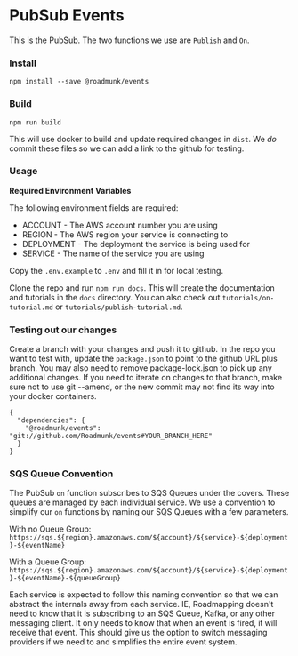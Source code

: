# PubSub Events

This is the PubSub. The two functions we use are `Publish` and `On`.

### Install

`npm install --save @roadmunk/events`

### Build

`npm run build`

This will use docker to build and update required changes in `dist`. We _do_ commit these files so we can add a link to the github for testing.

### Usage

**Required Environment Variables**

The following environment fields are required:
 - ACCOUNT - The AWS account number you are using
 - REGION - The AWS region your service is connecting to
 - DEPLOYMENT - The deployment the service is being used for
 - SERVICE - The name of the service you are using

Copy the `.env.example` to `.env` and fill it in for local testing. 

Clone the repo and run `npm run docs`. This will create the documentation and tutorials in the `docs` directory. You can 
also check out `tutorials/on-tutorial.md` or `tutorials/publish-tutorial.md`.

### Testing out our changes

Create a branch with your changes and push it to github. In the repo you want to test with, update the `package.json` to point to the github URL plus branch. You may also need to remove package-lock.json to pick up any additional changes. If you need to iterate on changes to that branch, make sure not to use git --amend, or the new
commit may not find its way into your docker containers.

```
{
  "dependencies": {
    "@roadmunk/events": "git://github.com/Roadmunk/events#YOUR_BRANCH_HERE"
  }
}
```

### SQS Queue Convention

The PubSub `on` function subscribes to SQS Queues under the covers. These queues are managed by each individual service. We use a convention to simplify our `on` functions by naming our SQS Queues with a few parameters. 

With no Queue Group:
`https://sqs.${region}.amazonaws.com/${account}/${service}-${deployment}-${eventName}`

With a Queue Group:
`https://sqs.${region}.amazonaws.com/${account}/${service}-${deployment}-${eventName}-${queueGroup}`

Each service is expected to follow this naming convention so that we can abstract the internals away from each service. IE, Roadmapping doesn't need to know that it is subscribing to an SQS Queue, Kafka, or any other messaging client. It only needs to know that when an event is fired, it will receive that event. This should give us the option to switch messaging providers if we need to and simplifies the entire event system.
